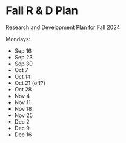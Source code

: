 # Fall R & D Plan
Research and Development Plan for Fall 2024

Mondays:
- Sep 16
- Sep 23
- Sep 30
- Oct 7
- Oct 14
- Oct 21 (off?)
- Oct 28
- Nov 4
- Nov 11
- Nov 18
- Nov 25
- Dec 2
- Dec 9
- Dec 16